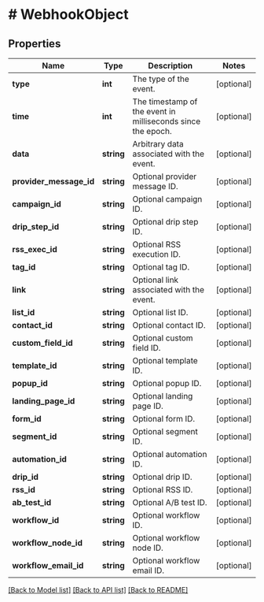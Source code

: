 # # WebhookObject

## Properties

Name | Type | Description | Notes
------------ | ------------- | ------------- | -------------
**type** | **int** | The type of the event. | [optional]
**time** | **int** | The timestamp of the event in milliseconds since the epoch. | [optional]
**data** | **string** | Arbitrary data associated with the event. | [optional]
**provider_message_id** | **string** | Optional provider message ID. | [optional]
**campaign_id** | **string** | Optional campaign ID. | [optional]
**drip_step_id** | **string** | Optional drip step ID. | [optional]
**rss_exec_id** | **string** | Optional RSS execution ID. | [optional]
**tag_id** | **string** | Optional tag ID. | [optional]
**link** | **string** | Optional link associated with the event. | [optional]
**list_id** | **string** | Optional list ID. | [optional]
**contact_id** | **string** | Optional contact ID. | [optional]
**custom_field_id** | **string** | Optional custom field ID. | [optional]
**template_id** | **string** | Optional template ID. | [optional]
**popup_id** | **string** | Optional popup ID. | [optional]
**landing_page_id** | **string** | Optional landing page ID. | [optional]
**form_id** | **string** | Optional form ID. | [optional]
**segment_id** | **string** | Optional segment ID. | [optional]
**automation_id** | **string** | Optional automation ID. | [optional]
**drip_id** | **string** | Optional drip ID. | [optional]
**rss_id** | **string** | Optional RSS ID. | [optional]
**ab_test_id** | **string** | Optional A/B test ID. | [optional]
**workflow_id** | **string** | Optional workflow ID. | [optional]
**workflow_node_id** | **string** | Optional workflow node ID. | [optional]
**workflow_email_id** | **string** | Optional workflow email ID. | [optional]

[[Back to Model list]](../../README.md#models) [[Back to API list]](../../README.md#endpoints) [[Back to README]](../../README.md)
